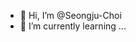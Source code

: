 - 👋 Hi, I’m @Seongju-Choi
- 🌱 I’m currently learning ...

<!---
Seongju-Choi/Seongju-Choi is a ✨ special ✨ repository because its `README.md` (this file) appears on your GitHub profile.
You can click the Preview link to take a look at your changes.
--->
